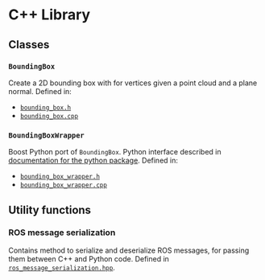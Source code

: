 # C++ Library

## Classes
### `BoundingBox`
Create a 2D bounding box with for vertices given a point cloud and a plane normal. Defined in:
* [`bounding_box.h`](../common/include/mas_perception_libs/bounding_box.h)
* [`bounding_box.cpp`](../common/src/bounding_box.cpp)

### `BoundingBoxWrapper`
Boost Python port of `BoundingBox`. Python interface described in
[documentation for the python package](python_package.md). Defined in:
* [`bounding_box_wrapper.h`](../ros/include/mas_perception_libs/bounding_box_wrapper.h)
* [`bounding_box_wrapper.cpp`](../ros/src/bounding_box_wrapper.cpp)

## Utility functions
### ROS message serialization
Contains method to serialize and deserialize ROS messages, for passing them between C++ and Python
code. Defined in [`ros_message_serialization.hpp`](../ros/include/mas_perception_libs/impl/ros_message_serialization.hpp).